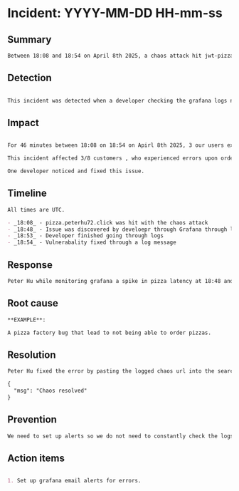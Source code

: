 # Incident: YYYY-MM-DD HH-mm-ss

## Summary

```md
Between 18:08 and 18:54 on April 8th 2025, a chaos attack hit jwt-pizza-service. Pizza orders were failing, triggering grafana logs. This incident was detected by a spike in latency and solved through monitoring logs.
```

## Detection


```md

This incident was detected when a developer checking the grafana logs noticed a spike in latency around that occured around 18:08. The developer than tried to order a pizza and realized the chaos attack. There should be alerts in this system so a developer does not have to check.
```

## Impact

```md

For 46 minutes between 18:08 on 18:54 on Apirl 8th 2025, 3 our users experienced this incident.

This incident affected 3/8 customers , who experienced errors upon ordering.

One developer noticed and fixed this issue.
```

## Timeline

```md
All times are UTC.

- _18:08_ - pizza.peterhu72.click was hit with the chaos attack
- _18:48_ - Issue was discovered by develoepr through Grafana through latency
- _18:53_ - Developer finished going through logs 
- _18:54_ - Vulnerabality fixed through a log message
```

## Response


```md
Peter Hu while monitoring grafana a spike in pizza latency at 18:48 and resolved the problem by 18:54.
```

## Root cause

```md
**EXAMPLE**:

A pizza factory bug that lead to not being able to order pizzas.
```

## Resolution

```md
Peter Hu fixed the error by pasting the logged chaos url into the search engine, causing an api call that fixed the error.

{
  "msg": "Chaos resolved"
}
```

## Prevention

```md
We need to set up alerts so we do not need to constantly check the logs on grafana.

```

## Action items

```md

1. Set up grafana email alerts for errors.

```
